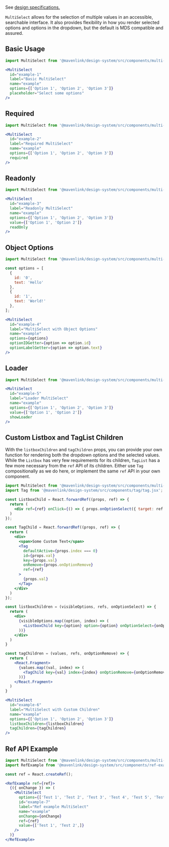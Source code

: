 See [design specifications.](https://www.notion.so/MultiSelect-9da6ee3245d946699106231cf161f783)

`MultiSelect` allows for the selection of multiple values in an accessible, searchable interface. It also provides flexibility in how you render selected options and options in the dropdown, but the default is MDS compatible and assured.

## Basic Usage
```jsx
import MultiSelect from '@mavenlink/design-system/src/components/multi-select/multi-select.jsx';

<MultiSelect
  id="example-1"
  label="Basic MultiSelect"
  name="example"
  options={['Option 1', 'Option 2', 'Option 3']}
  placeholder="Select some options"
/>
```

## Required
```jsx
import MultiSelect from '@mavenlink/design-system/src/components/multi-select/multi-select.jsx';

<MultiSelect
  id="example-2"
  label="Required MultiSelect"
  name="example"
  options={['Option 1', 'Option 2', 'Option 3']}
  required
/>
```

## Readonly
```jsx
import MultiSelect from '@mavenlink/design-system/src/components/multi-select/multi-select.jsx';

<MultiSelect
  id="example-3"
  label="Readonly MultiSelect"
  name="example"
  options={['Option 1', 'Option 2', 'Option 3']}
  value={['Option 1', 'Option 2']}
  readOnly
/>
```

## Object Options
```jsx
import MultiSelect from '@mavenlink/design-system/src/components/multi-select/multi-select.jsx';

const options = [
  {
    id: '0',
    text: 'Hello'
  },
  {
    id: '1',
    text: 'World!'
  },
];

<MultiSelect
  id="example-4"
  label="MultiSelect with Object Options"
  name="example"
  options={options}
  optionIDGetter={option => option.id}
  optionLabelGetter={option => option.text}
/>
```

## Loader
```jsx
import MultiSelect from '@mavenlink/design-system/src/components/multi-select/multi-select.jsx';

<MultiSelect
  id="example-5"
  label="Loader MultiSelect"
  name="example"
  options={['Option 1', 'Option 2', 'Option 3']}
  value={['Option 1', 'Option 2']}
  showLoader
/>
```

## Custom Listbox and TagList Children
With the `listboxChildren` and `tagChildren` props, you can provide your own function for rendering both the dropdown options and the selected values. While the `Listbox` has very few requirements for its children, `TagList` has a few more necessary from the `ref` API of its children. Either use `Tag` compositionally as we do here, or implement the same `ref` API in your own component.

```jsx
import MultiSelect from '@mavenlink/design-system/src/components/multi-select/multi-select.jsx';
import Tag from '@mavenlink/design-system/src/components/tag/tag.jsx';

const ListboxChild = React.forwardRef((props, ref) => {
  return (
    <div ref={ref} onClick={() => { props.onOptionSelect({ target: ref }) }}>{props.option}</div>
  )
});

const TagChild = React.forwardRef((props, ref) => {
  return (
    <div>
      <span>Some Custom Text</span>
      <Tag
        defaultActive={props.index === 0}
        id={props.val}
        key={props.val}
        onRemove={props.onOptionRemove}
        ref={ref}
      >
        {props.val}
      </Tag>
    </div>
  )
});

const listboxChildren = (visibleOptions, refs, onOptionSelect) => {
  return (
    <div>
      {visibleOptions.map((option, index) => (
        <ListboxChild key={option} option={option} onOptionSelect={onOptionSelect} ref={refs[index]} />
      ))}
    </div>
  )
}

const tagChildren = (values, refs, onOptionRemove) => {
  return (
    <React.Fragment>
      {values.map((val, index) => (
        <TagChild key={val} index={index} onOptionRemove={onOptionRemove} val={val} ref={refs[index]} />
      ))}
    </React.Fragment>
  )
}

<MultiSelect
  id="example-6"
  label="MultiSelect with Custom Children"
  name="example"
  options={['Option 1', 'Option 2', 'Option 3']}
  listboxChildren={listboxChildren}
  tagChildren={tagChildren}
/>
```

## Ref API Example

```jsx
import MultiSelect from '@mavenlink/design-system/src/components/multi-select/multi-select.jsx';
import RefExample from '@mavenlink/design-system/src/components/ref-example/ref-example.jsx';

const ref = React.createRef();

<RefExample ref={ref}>
  {({ onChange }) => (
    <MultiSelect
      options={['Test 1', 'Test 2', 'Test 3', 'Test 4', 'Test 5', 'Test 6', 'Test 7', 'Test 8', 'Test 9', 'Test 10', 'Test 11', 'Test 12', 'Test 13', 'Test 14', 'Test 15', 'Test 16', 'Test 17', 'Test 18', 'Test 19', 'Test 20', 'Test 79163871268371687326137812763818894792384723978',]}
      id="example-7"
      label="Ref example MultiSelect"
      name="example"
      onChange={onChange}
      ref={ref}
      value={['Test 1', 'Test 2',]}
    />
  )}
</RefExample>
```
